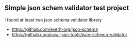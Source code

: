 ## Simple json schem validator test project

I found at least two json schema validator library

- https://github.com/everit-org/json-schema
- https://github.com/java-json-tools/json-schema-validator
